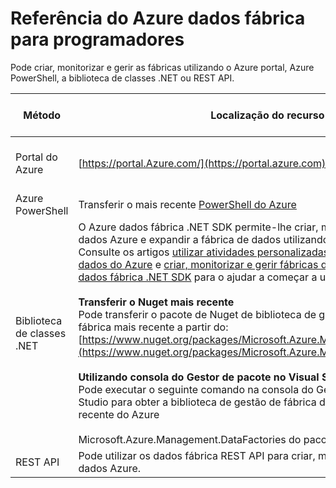 <properties 
    pageTitle="Referência do Azure dados fábrica para programadores" 
    description="Saiba mais sobre as diferentes maneiras de criar, monitorizar e gerir fábricas dados Azure"
    services="data-factory" 
    documentationCenter="" 
    authors="spelluru" 
    manager="jhubbard" 
    editor="monicar"/>

<tags 
    ms.service="data-factory" 
    ms.workload="data-services" 
    ms.tgt_pltfrm="na" 
    ms.devlang="na" 
    ms.topic="article" 
    ms.date="09/06/2016" 
    ms.author="spelluru"/>

# <a name="azure-data-factory-developer-reference"></a>Referência do Azure dados fábrica para programadores

Pode criar, monitorizar e gerir as fábricas utilizando o Azure portal, Azure PowerShell, a biblioteca de classes .NET ou REST API.

Método | Localização do recurso | Referências para programadores
---------------------------------------------------- | ------------------------------ | -----------
Portal do Azure  | [https://portal.Azure.com/](https://portal.azure.com) | [Introdução ao Azure dados fábrica (Azure portal)](data-factory-build-your-first-pipeline-using-editor.md)
Azure PowerShell | Transferir o mais recente [PowerShell do Azure](http://go.microsoft.com/?linkid=9811175&clcid=0x409) | [Referência do cmdlet](https://msdn.microsoft.com/library/dn820234.aspx) 
Biblioteca de classes .NET | O Azure dados fábrica .NET SDK permite-lhe criar, monitorizar e gerir fábricas dados Azure e expandir a fábrica de dados utilizando uma atividade de .NET. Consulte os artigos [utilizar atividades personalizadas no pipeline fábrica de dados do Azure](data-factory-use-custom-activities.md) e [criar, monitorizar e gerir fábricas dados Azure utilizando dados fábrica .NET SDK](data-factory-create-data-factories-programmatically.md) para o ajudar a começar a utilizar.<br/><br/><b>Transferir o Nuget mais recente</b><br/>Pode transferir o pacote de Nuget de biblioteca de gestão do Azure dados fábrica mais recente a partir do: [https://www.nuget.org/packages/Microsoft.Azure.Management.DataFactories/](https://www.nuget.org/packages/Microsoft.Azure.Management.DataFactories/)<br/><br/>**Utilizando consola do Gestor de pacote no Visual Studio**<br/>Pode executar o seguinte comando na consola do Gestor de pacote Visual Studio para obter a biblioteca de gestão de fábrica do mesmo de dados do mais recente do Azure<br/><br/>Microsoft.Azure.Management.DataFactories do pacote de instalação | [Referência SDK .NET](https://msdn.microsoft.com/library/mt415893.aspx)
REST API | Pode utilizar os dados fábrica REST API para criar, monitorizar e gerir fábricas dados Azure. | [Referência da API REST](https://msdn.microsoft.com/library/dn906738.aspx)


 

